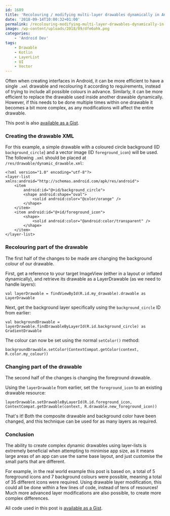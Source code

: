 ```yaml
---
id: 1689
title: 'Recolouring / modifying multi-layer drawables dynamically in Android'
date: '2018-09-14T10:00:32+01:00'
permalink: /recolouring-modifying-multi-layer-drawables-dynamically-in-android/
image: /wp-content/uploads/2018/09/dfe6ohk.png
categories:
    - 'Android Dev'
tags:
    - Drawable
    - Kotlin
    - LayerList
    - UI
    - Vector
---
```


Often when creating interfaces in Android, it can be more efficient to have a single `.xml` drawable and recolouring it according to requirements, instead of trying to include all possible colours in advance. Similarly, it can be more efficient to replace the drawable used inside another drawable dynamically. However, if this needs to be done multiple times within one drawable it becomes a bit more complex, as any modifications will affect the entire drawable.

This post is also [available as a Gist](https://gist.github.com/JakeSteam/1113e35ab13d4998f94d2d4a14c720f8).

### Creating the drawable XML

For this example, a simple drawable with a coloured circle background (ID `background_circle`) and a vector image (ID `foreground_icon`) will be used. The following `.xml` should be placed at `/res/drawable/dynamic_drawable.xml`:

```
<?xml version="1.0" encoding="utf-8"?>
<layer-list xmlns:android="http://schemas.android.com/apk/res/android">
    <item
        android:id="@+id/background_circle">
        <shape android:shape="oval">
            <solid android:color="@color/orange" />
        </shape>
    </item>
    <item android:id="@+id/foreground_icon">
        <shape>
            <solid android:color="@android:color/transparent" />
        </shape>
    </item>
</layer-list>
```

### Recolouring part of the drawable

The first half of the changes to be made are changing the background colour of our drawable.

First, get a reference to your target ImageView (either in a layout or inflated dynamically), and retrieve its drawable as a LayerDrawable (as we need to handle layers):

```
val layerDrawable = findViewById(R.id.my_drawable).drawable as LayerDrawable
```

Next, get the background layer specifically using the `background_circle` ID from earlier:

```
val backgroundDrawable = layerDrawable.findDrawableByLayerId(R.id.background_circle) as GradientDrawable
```

The colour can now be set using the normal `setColor()` method:

```
backgroundDrawable.setColor(ContextCompat.getColor(context, R.color.my_colour))
```

### Changing part of the drawable

The second half of the changes is changing the foreground drawable.

Using the `layerDrawable` from earlier, set the `foreground_icon` to an existing drawable resource:

```
layerDrawable.setDrawableByLayerId(R.id.foreground_icon, ContextCompat.getDrawable(context, R.drawable.new_foreground_icon))
```

That's it! Both the composite drawable and background color have been changed, and this technique can be used for as many layers as required.

### Conclusion

The ability to create complex dynamic drawables using layer-lists is extremely beneficial when attempting to minimise app size, as it means large areas of an app can use the same base layout, and just customise the small parts that are different.

For example, in the real world example this post is based on, a total of 5 foreground icons and 7 background colours were possible, meaning a total of 35 different icons were required. Using drawable layer modification, this could all be done within a few lines of code, instead of tens of resources! Much more advanced layer modifications are also possible, to create more complex differences.

All code used in this post is [available as a Gist](https://gist.github.com/JakeSteam/1113e35ab13d4998f94d2d4a14c720f8).